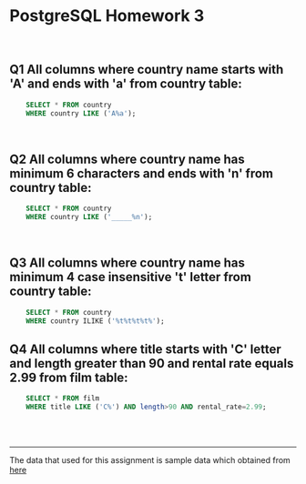 # PostgreSQL Homework 3 

<br>

## Q1 All columns where country name starts with 'A' and ends with 'a' from country table:
```sql
    SELECT * FROM country
    WHERE country LIKE ('A%a');
```

<br>

## Q2 All columns where country name has minimum 6 characters and ends with 'n' from country table:
```sql
    SELECT * FROM country
    WHERE country LIKE ('_____%n');
```

<br>

## Q3 All columns where country name has minimum 4 case insensitive 't' letter from country table:
```sql
    SELECT * FROM country
    WHERE country ILIKE ('%t%t%t%t%');

```

## Q4 All columns where title starts with 'C' letter and length greater than 90 and rental rate equals 2.99 from film table:
```sql
    SELECT * FROM film
    WHERE title LIKE ('C%') AND length>90 AND rental_rate=2.99;
```

<br><br>

---

The data that used for this assignment is sample data which obtained from 
[here](https://www.postgresqltutorial.com/postgresql-sample-database/)
